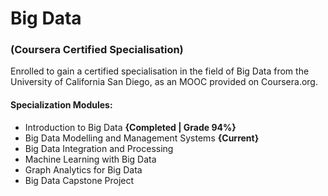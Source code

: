 # Big Data
### (Coursera Certified Specialisation)

Enrolled to gain a certified specialisation in the field of Big Data from the University of California San Diego, as an MOOC provided on Coursera.org.

#### Specialization Modules:
- Introduction to Big Data **{Completed | Grade 94%}**
- Big Data Modelling and Management Systems **{Current}** 
- Big Data Integration and Processing
- Machine Learning with Big Data
- Graph Analytics for Big Data
- Big Data Capstone Project
